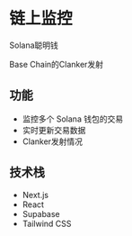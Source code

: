 # 链上监控

Solana聪明钱

Base Chain的Clanker发射

## 功能

- 监控多个 Solana 钱包的交易
- 实时更新交易数据
- Clanker发射情况

## 技术栈

- Next.js
- React
- Supabase
- Tailwind CSS
